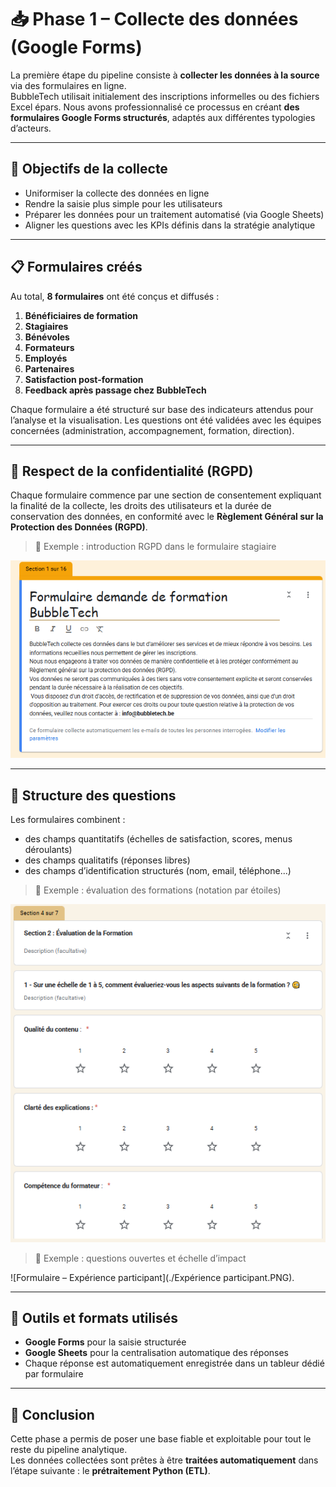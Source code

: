 # 📥 Phase 1 – Collecte des données (Google Forms)

La première étape du pipeline consiste à **collecter les données à la source** via des formulaires en ligne.  
BubbleTech utilisait initialement des inscriptions informelles ou des fichiers Excel épars. Nous avons professionnalisé ce processus en créant **des formulaires Google Forms structurés**, adaptés aux différentes typologies d’acteurs.

---

## 🎯 Objectifs de la collecte

- Uniformiser la collecte des données en ligne
- Rendre la saisie plus simple pour les utilisateurs
- Préparer les données pour un traitement automatisé (via Google Sheets)
- Aligner les questions avec les KPIs définis dans la stratégie analytique

---

## 📋 Formulaires créés

Au total, **8 formulaires** ont été conçus et diffusés :

1. **Bénéficiaires de formation**
2. **Stagiaires**
3. **Bénévoles**
4. **Formateurs**
5. **Employés**
6. **Partenaires**
7. **Satisfaction post-formation**
8. **Feedback après passage chez BubbleTech**

Chaque formulaire a été structuré sur base des indicateurs attendus pour l’analyse et la visualisation. Les questions ont été validées avec les équipes concernées (administration, accompagnement, formation, direction).

---

## 🔐 Respect de la confidentialité (RGPD)

Chaque formulaire commence par une section de consentement expliquant la finalité de la collecte, les droits des utilisateurs et la durée de conservation des données, en conformité avec le **Règlement Général sur la Protection des Données (RGPD)**.

> 📸 Exemple : introduction RGPD dans le formulaire stagiaire

![RGPD](./rgpd.png)

---

## 🧠 Structure des questions

Les formulaires combinent :
- des champs quantitatifs (échelles de satisfaction, scores, menus déroulants)
- des champs qualitatifs (réponses libres)
- des champs d’identification structurés (nom, email, téléphone...)

> 📸 Exemple : évaluation des formations (notation par étoiles)

![Formulaire – Évaluation en étoiles](./formulaire_satisfaction_eval.PNG)

> 📸 Exemple : questions ouvertes et échelle d’impact

![Formulaire – Expérience participant](./Expérience participant.PNG).

---

## 🔗 Outils et formats utilisés

- **Google Forms** pour la saisie structurée
- **Google Sheets** pour la centralisation automatique des réponses
- Chaque réponse est automatiquement enregistrée dans un tableur dédié par formulaire

---

## 📌 Conclusion

Cette phase a permis de poser une base fiable et exploitable pour tout le reste du pipeline analytique.  
Les données collectées sont prêtes à être **traitées automatiquement** dans l’étape suivante : le **prétraitement Python (ETL)**.
